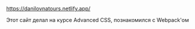 https://danilovnatours.netlify.app/

Этот сайт делал на курсе Advanced CSS, познакомился с Webpack'ом
